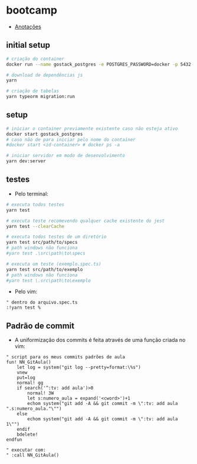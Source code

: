 # bootcamp
- [Anotações](https://www.notion.so/nenitfeadrocketseat/GoStack-11-9aa1f5390b77432a8b150e175580af3f)
## initial setup
```sh
# criação do container
docker run --name gostack_postgres -e POSTGRES_PASSWORD=docker -p 5432:5432 -d postgres

# download de dependências js
yarn

# criação de tabelas
yarn typeorm migration:run
```
## setup
```sh
# iniciar o container previamente existente caso não esteja ativo
docker start gostack_postgres
# caso não de para iniciar pelo nome do container
#docker start <id-container> # docker ps -a

# iniciar servidor em modo de desenvolvimento
yarn dev:server
```

## testes

- Pelo terminal:

```sh
# executa todos testes
yarn test

# executa teste recomevendo qualquer cache existente do jest
yarn test --clearCache

# executa todos testes de um diretório
yarn test src/path/to/specs
# path windows não funciona
#yarn test .\src\path\to\specs

# executa um teste (exemplo.spec.ts)
yarn test src/path/to/exemplo
# path windows não funciona
#yarn test \.src\path\to\exemplo
```

- Pelo vim:

```vim
" dentro do arquivo.spec.ts
:!yarn test %
```

## Padrão de commit

- A uniformização dos commits é feita através de uma função criada no vim:

```vim
" script para os meus commits padrões de aula
fun! NN_GitAula()
    let log = system("git log --pretty=format:\%s")
    vnew
    put=log
    normal! gg
    if search('^:tv: add aula')>0
        normal! 3W
        let s:numero_aula = expand('<cword>')+1
        echom system("git add -A && git commit -m \":tv: add aula ".s:numero_aula."\"")
    else
        echom system("git add -A && git commit -m \":tv: add aula 1\"")
    endif
    bdelete!
endfun

" executar com:
" :call NN_GitAula()
```
